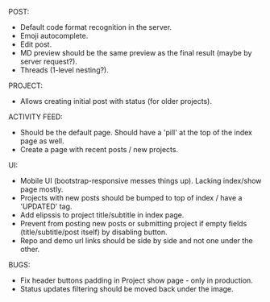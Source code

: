 POST:
   * Default code format recognition in the server.
   * Emoji autocomplete.
   * Edit post.
   * MD preview should be the same preview as the final result (maybe by server request?).
   * Threads (1-level nesting?).
    
PROJECT:
   * Allows creating initial post with status (for older projects).

ACTIVITY FEED:
   * Should be the default page. Should have a 'pill' at the top of the index page as well.
   * Create a page with recent posts / new projects.

UI:
   * Mobile UI (bootstrap-responsive messes things up). Lacking index/show page mostly.
   * Projects with new posts should be bumped to top of index / have a 'UPDATED' tag.
   * Add elipssis to project title/subtitle in index page.
   * Prevent from posting new posts or submitting project if empty fields (title/subtitle/post itself) by disabling button.
   * Repo and demo url links should be side by side and not one under the other.

BUGS:
   * Fix header buttons padding in Project show page - only in production.
   * Status updates filtering should be moved back under the image.
